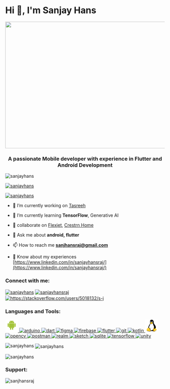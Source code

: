 <h1 align="left">Hi 👋, I'm Sanjay Hans</h1>
<img height="400px" width="680px" align="center" src="https://csspoint101.com/wp-content/uploads/2020/10/Developer-on-laptop.gif" height="150px"/>
<h3 align="center">A passionate Mobile developer with experience in Flutter and Android Development</h3>





<p align="left"> <img src="https://komarev.com/ghpvc/?username=sanjayhans&label=Profile%20views&color=0e75b6&style=flat" alt="sanjayhans" /> </p>

<p align="left"> <a href="https://github.com/ryo-ma/github-profile-trophy"><img src="https://github-profile-trophy.vercel.app/?username=sanjayhans" alt="sanjayhans" /></a> </p>

<p align="left"> <a href="https://twitter.com/sanjayhans" target="blank"><img src="https://img.shields.io/twitter/follow/sanjayhans?logo=twitter&style=for-the-badge" alt="sanjayhans" /></a> </p>

- 🔭 I’m currently working on [Tasreeh](https://www.tasreeh.ae/)

- 🌱 I’m currently learning **TensorFlow**, Generative AI

- 👯 collaborate on [Flexjet](https://play.google.com/store/apps/details?id=com.flexjet.flexjet),  [Crestrn Home](https://play.google.com/store/apps/details?id=com.crestron.phoenix.app)

- 💬 Ask me about **android, flutter**

- 📫 How to reach me **sanjhansraj@gmail.com**

- 📄 Know about my experiences [https://www.linkedin.com/in/sanjayhansraj/](https://www.linkedin.com/in/sanjayhansraj/)

<h3 align="left">Connect with me:</h3>
<p align="left">
<a href="https://twitter.com/sanjayhans" target="blank"><img align="center" src="https://raw.githubusercontent.com/rahuldkjain/github-profile-readme-generator/master/src/images/icons/Social/twitter.svg" alt="sanjayhans" height="30" width="40" /></a>
<a href="https://linkedin.com/in/sanjayhansraj" target="blank"><img align="center" src="https://raw.githubusercontent.com/rahuldkjain/github-profile-readme-generator/master/src/images/icons/Social/linked-in-alt.svg" alt="sanjayhansraj" height="30" width="40" /></a>
<a href="https://stackoverflow.com/users/https://stackoverflow.com/users/5018132/s-j" target="blank"><img align="center" src="https://raw.githubusercontent.com/rahuldkjain/github-profile-readme-generator/master/src/images/icons/Social/stack-overflow.svg" alt="https://stackoverflow.com/users/5018132/s-j" height="30" width="40" /></a>
</p>

<h3 align="left">Languages and Tools:</h3>
<p align="left"> <a href="https://developer.android.com" target="_blank" rel="noreferrer"> <img src="https://raw.githubusercontent.com/devicons/devicon/master/icons/android/android-original-wordmark.svg" alt="android" width="40" height="40"/> </a> <a href="https://www.arduino.cc/" target="_blank" rel="noreferrer"> <img src="https://cdn.worldvectorlogo.com/logos/arduino-1.svg" alt="arduino" width="40" height="40"/> </a> <a href="https://dart.dev" target="_blank" rel="noreferrer"> <img src="https://www.vectorlogo.zone/logos/dartlang/dartlang-icon.svg" alt="dart" width="40" height="40"/> </a> <a href="https://www.figma.com/" target="_blank" rel="noreferrer"> <img src="https://www.vectorlogo.zone/logos/figma/figma-icon.svg" alt="figma" width="40" height="40"/> </a> <a href="https://firebase.google.com/" target="_blank" rel="noreferrer"> <img src="https://www.vectorlogo.zone/logos/firebase/firebase-icon.svg" alt="firebase" width="40" height="40"/> </a> <a href="https://flutter.dev" target="_blank" rel="noreferrer"> <img src="https://www.vectorlogo.zone/logos/flutterio/flutterio-icon.svg" alt="flutter" width="40" height="40"/> </a> <a href="https://git-scm.com/" target="_blank" rel="noreferrer"> <img src="https://www.vectorlogo.zone/logos/git-scm/git-scm-icon.svg" alt="git" width="40" height="40"/> </a> <a href="https://kotlinlang.org" target="_blank" rel="noreferrer"> <img src="https://www.vectorlogo.zone/logos/kotlinlang/kotlinlang-icon.svg" alt="kotlin" width="40" height="40"/> </a> <a href="https://www.linux.org/" target="_blank" rel="noreferrer"> <img src="https://raw.githubusercontent.com/devicons/devicon/master/icons/linux/linux-original.svg" alt="linux" width="40" height="40"/> </a> <a href="https://opencv.org/" target="_blank" rel="noreferrer"> <img src="https://www.vectorlogo.zone/logos/opencv/opencv-icon.svg" alt="opencv" width="40" height="40"/> </a> <a href="https://postman.com" target="_blank" rel="noreferrer"> <img src="https://www.vectorlogo.zone/logos/getpostman/getpostman-icon.svg" alt="postman" width="40" height="40"/> </a> <a href="https://realm.io/" target="_blank" rel="noreferrer"> <img src="https://raw.githubusercontent.com/bestofjs/bestofjs-webui/8665e8c267a0215f3159df28b33c365198101df5/public/logos/realm.svg" alt="realm" width="40" height="40"/> </a> <a href="https://www.sketch.com/" target="_blank" rel="noreferrer"> <img src="https://www.vectorlogo.zone/logos/sketchapp/sketchapp-icon.svg" alt="sketch" width="40" height="40"/> </a> <a href="https://www.sqlite.org/" target="_blank" rel="noreferrer"> <img src="https://www.vectorlogo.zone/logos/sqlite/sqlite-icon.svg" alt="sqlite" width="40" height="40"/> </a> <a href="https://www.tensorflow.org" target="_blank" rel="noreferrer"> <img src="https://www.vectorlogo.zone/logos/tensorflow/tensorflow-icon.svg" alt="tensorflow" width="40" height="40"/> </a> <a href="https://unity.com/" target="_blank" rel="noreferrer"> <img src="https://www.vectorlogo.zone/logos/unity3d/unity3d-icon.svg" alt="unity" width="40" height="40"/> </a> </p>



<p><img align="left" src="https://github-readme-stats.vercel.app/api/top-langs?username=sanjayhans&show_icons=true&locale=en&layout=compact" alt="sanjayhans" /></p>

<p>&nbsp;<img align="center" src="https://github-readme-stats.vercel.app/api?username=sanjayhans&show_icons=true&locale=en" alt="sanjayhans" /></p>

<p><img align="center" src="https://github-readme-streak-stats.herokuapp.com/?user=sanjayhans&" alt="sanjayhans" /></p>
<h3 align="left">Support:</h3>
<p><a href="https://www.buymeacoffee.com/sanjhansraj"> <img align="left" src="https://cdn.buymeacoffee.com/buttons/v2/default-yellow.png" height="50" width="210" alt="sanjhansraj" /></a></p><br><br>
